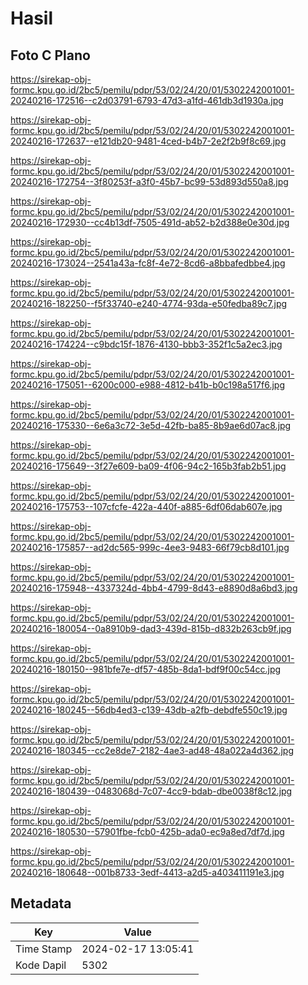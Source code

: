 # Hasil

## Foto C Plano

https://sirekap-obj-formc.kpu.go.id/2bc5/pemilu/pdpr/53/02/24/20/01/5302242001001-20240216-172516--c2d03791-6793-47d3-a1fd-461db3d1930a.jpg

https://sirekap-obj-formc.kpu.go.id/2bc5/pemilu/pdpr/53/02/24/20/01/5302242001001-20240216-172637--e121db20-9481-4ced-b4b7-2e2f2b9f8c69.jpg

https://sirekap-obj-formc.kpu.go.id/2bc5/pemilu/pdpr/53/02/24/20/01/5302242001001-20240216-172754--3f80253f-a3f0-45b7-bc99-53d893d550a8.jpg

https://sirekap-obj-formc.kpu.go.id/2bc5/pemilu/pdpr/53/02/24/20/01/5302242001001-20240216-172930--cc4b13df-7505-491d-ab52-b2d388e0e30d.jpg

https://sirekap-obj-formc.kpu.go.id/2bc5/pemilu/pdpr/53/02/24/20/01/5302242001001-20240216-173024--2541a43a-fc8f-4e72-8cd6-a8bbafedbbe4.jpg

https://sirekap-obj-formc.kpu.go.id/2bc5/pemilu/pdpr/53/02/24/20/01/5302242001001-20240216-182250--f5f33740-e240-4774-93da-e50fedba89c7.jpg

https://sirekap-obj-formc.kpu.go.id/2bc5/pemilu/pdpr/53/02/24/20/01/5302242001001-20240216-174224--c9bdc15f-1876-4130-bbb3-352f1c5a2ec3.jpg

https://sirekap-obj-formc.kpu.go.id/2bc5/pemilu/pdpr/53/02/24/20/01/5302242001001-20240216-175051--6200c000-e988-4812-b41b-b0c198a517f6.jpg

https://sirekap-obj-formc.kpu.go.id/2bc5/pemilu/pdpr/53/02/24/20/01/5302242001001-20240216-175330--6e6a3c72-3e5d-42fb-ba85-8b9ae6d07ac8.jpg

https://sirekap-obj-formc.kpu.go.id/2bc5/pemilu/pdpr/53/02/24/20/01/5302242001001-20240216-175649--3f27e609-ba09-4f06-94c2-165b3fab2b51.jpg

https://sirekap-obj-formc.kpu.go.id/2bc5/pemilu/pdpr/53/02/24/20/01/5302242001001-20240216-175753--107cfcfe-422a-440f-a885-6df06dab607e.jpg

https://sirekap-obj-formc.kpu.go.id/2bc5/pemilu/pdpr/53/02/24/20/01/5302242001001-20240216-175857--ad2dc565-999c-4ee3-9483-66f79cb8d101.jpg

https://sirekap-obj-formc.kpu.go.id/2bc5/pemilu/pdpr/53/02/24/20/01/5302242001001-20240216-175948--4337324d-4bb4-4799-8d43-e8890d8a6bd3.jpg

https://sirekap-obj-formc.kpu.go.id/2bc5/pemilu/pdpr/53/02/24/20/01/5302242001001-20240216-180054--0a8910b9-dad3-439d-815b-d832b263cb9f.jpg

https://sirekap-obj-formc.kpu.go.id/2bc5/pemilu/pdpr/53/02/24/20/01/5302242001001-20240216-180150--981bfe7e-df57-485b-8da1-bdf9f00c54cc.jpg

https://sirekap-obj-formc.kpu.go.id/2bc5/pemilu/pdpr/53/02/24/20/01/5302242001001-20240216-180245--56db4ed3-c139-43db-a2fb-debdfe550c19.jpg

https://sirekap-obj-formc.kpu.go.id/2bc5/pemilu/pdpr/53/02/24/20/01/5302242001001-20240216-180345--cc2e8de7-2182-4ae3-ad48-48a022a4d362.jpg

https://sirekap-obj-formc.kpu.go.id/2bc5/pemilu/pdpr/53/02/24/20/01/5302242001001-20240216-180439--0483068d-7c07-4cc9-bdab-dbe0038f8c12.jpg

https://sirekap-obj-formc.kpu.go.id/2bc5/pemilu/pdpr/53/02/24/20/01/5302242001001-20240216-180530--57901fbe-fcb0-425b-ada0-ec9a8ed7df7d.jpg

https://sirekap-obj-formc.kpu.go.id/2bc5/pemilu/pdpr/53/02/24/20/01/5302242001001-20240216-180648--001b8733-3edf-4413-a2d5-a403411191e3.jpg


## Metadata

| Key        | Value               |
| ---------- | ------------------- |
| Time Stamp | 2024-02-17 13:05:41 |
| Kode Dapil | 5302                |



